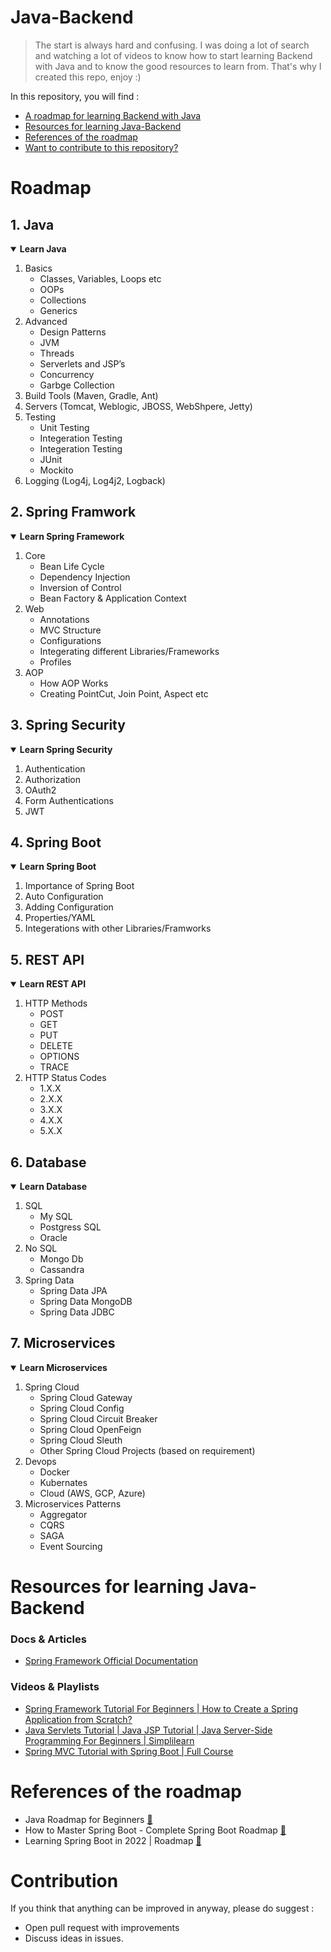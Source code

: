 # Java-Backend 
> The start is always hard and confusing. I was doing a lot of search and watching a lot of videos to know how to start learning Backend with Java and to know the good resources to learn from. That's why I created this repo, enjoy :)

In this repository, you will find :
  - [A roadmap for learning Backend with Java](#roadmap)
  - [Resources for learning Java-Backend](#resources-for-learning-java-backend)
  - [References of the roadmap](#references-of-the-roadmap)
  - [Want to contribute to this repository?](#contribution)

# Roadmap
## 1. Java
<details open>
<summary> <b>Learn Java</b> </summary>
  <ol>
    <li>
      <a> Basics </a>
      <ul>
        <li><a> Classes, Variables, Loops etc </a></li>
        <li><a> OOPs </a></li>
        <li><a> Collections </a></li>
        <li><a> Generics </a></li>
      </ul>
    </li>
    <li>
      <a> Advanced </a>
      <ul>
        <li><a> Design Patterns </a></li>
        <li><a> JVM </a></li>
        <li><a> Threads </a></li>
        <li><a> Serverlets and JSP’s </a></li>
        <li><a> Concurrency </a></li>
        <li><a> Garbge Collection </a></li>
      </ul>
    </li>
    <li><a> Build Tools (Maven, Gradle, Ant) </a></li>
    <li><a> Servers (Tomcat, Weblogic, JBOSS, WebShpere, Jetty) </a></li>
    <li>
      <a> Testing </a>
      <ul>
        <li><a> Unit Testing </a></li>
        <li><a> Integeration Testing </a></li>
        <li><a> Integeration Testing </a></li>
        <li><a> JUnit </a></li>
        <li><a> Mockito </a></li>
      </ul>
    </li>
    <li><a> Logging (Log4j, Log4j2, Logback) </a></li>
  </ol>
</details>

## 2. Spring Framwork
<details open>
<summary> <b>Learn Spring Framework</b> </summary>
  <ol>
    <li>
      <a> Core </a>
      <ul>
        <li><a> Bean Life Cycle </a></li>
        <li><a> Dependency Injection </a></li>
        <li><a> Inversion of Control </a></li>
        <li><a> Bean Factory & Application Context </a></li>
      </ul>
    </li>
    <li>
      <a> Web </a>
      <ul>
        <li><a> Annotations </a></li>
        <li><a> MVC Structure </a></li>
        <li><a> Configurations </a></li>
        <li><a> Integerating different Libraries/Frameworks </a></li>
        <li><a> Profiles </a></li>
      </ul>
    </li>
    <li>
      <a> AOP </a>
      <ul>
        <li><a> How AOP Works </a></li>
        <li><a> Creating PointCut, Join Point, Aspect etc </a></li>
      </ul>
    </li>
  </ol>
</details>

## 3. Spring Security
<details open>
<summary> <b>Learn Spring Security</b> </summary>
  <ol>
    <li>
      <a> Authentication </a>
    </li>
    <li>
      <a> Authorization </a>
    </li>
    <li>
      <a> OAuth2 </a>
    </li>
    <li>
      <a> Form Authentications </a>
    </li>
    <li>
      <a> JWT </a>
    </li>
  </ol>
</details>

## 4. Spring Boot
<details open>
<summary> <b>Learn Spring Boot</b> </summary>
  <ol>
    <li>
      <a> Importance of Spring Boot </a>
    </li>
    <li>
      <a> Auto Configuration </a>
    </li>
    <li>
      <a> Adding Configuration </a>
    </li>
    <li>
      <a> Properties/YAML </a>
    </li>
    <li>
      <a> Integerations with other Libraries/Framworks </a>
    </li>
  </ol>
</details>

## 5. REST API
<details open>
<summary> <b>Learn REST API</b> </summary>
  <ol>
    <li>
      <a> HTTP Methods </a>
      <ul>
        <li><a> POST </a></li>
        <li><a> GET </a></li>
        <li><a> PUT </a></li>
        <li><a> DELETE </a></li>
        <li><a> OPTIONS </a></li>
        <li><a> TRACE </a></li>
      </ul>
    </li>
    <li>
      <a> HTTP Status Codes </a>
      <ul>
        <li><a> 1.X.X </a></li>
        <li><a> 2.X.X </a></li>
        <li><a> 3.X.X </a></li>
        <li><a> 4.X.X </a></li>
        <li><a> 5.X.X </a></li>
      </ul>
    </li>
  </ol>
</details>

## 6. Database
<details open>
<summary> <b>Learn Database </b> </summary>
  <ol>
    <li>
      <a> SQL </a>
      <ul>
        <li><a> My SQL </a></li>
        <li><a> Postgress SQL </a></li>
        <li><a> Oracle </a></li>
      </ul>
    </li>
    <li>
      <a> No SQL </a>
      <ul>
        <li><a> Mongo Db </a></li>
        <li><a> Cassandra </a></li>
      </ul>
    </li>
    <li>
      <a> Spring Data </a>
      <ul>
        <li><a> Spring Data JPA </a></li>
        <li><a> Spring Data MongoDB </a></li>
        <li><a> Spring Data JDBC </a></li>
      </ul>
    </li>
  </ol>
</details>

## 7. Microservices
<details open>
<summary> <b>Learn Microservices </b> </summary>
  <ol>
    <li>
      <a> Spring Cloud </a>
      <ul>
        <li><a> Spring Cloud Gateway </a></li>
        <li><a> Spring Cloud Config </a></li>
        <li><a> Spring Cloud Circuit Breaker </a></li>
        <li><a> Spring Cloud OpenFeign </a></li>
        <li><a> Spring Cloud Sleuth </a></li>
        <li><a> Other Spring Cloud Projects (based on requirement) </a></li>
      </ul>
    </li>
    <li>
      <a> Devops </a>
      <ul>
        <li><a> Docker </a></li>
        <li><a> Kubernates </a></li>
        <li><a> Cloud (AWS, GCP, Azure) </a></li>
      </ul>
    </li>
    <li>
      <a> Microservices Patterns </a>
      <ul>
        <li><a> Aggregator </a></li>
        <li><a> CQRS </a></li>
        <li><a> SAGA </a></li>
        <li><a> Event Sourcing </a></li>
      </ul>
    </li>
  </ol>
</details>


# Resources for learning Java-Backend
### Docs & Articles
- [Spring Framework Official Documentation](https://docs.spring.io/spring-framework/docs/current/reference/html/index.html)
### Videos & Playlists
- [Spring Framework Tutorial For Beginners | How to Create a Spring Application from Scratch?](https://youtu.be/VdnFTjeAiJo)
- [Java Servlets Tutorial | Java JSP Tutorial | Java Server-Side Programming For Beginners | Simplilearn](https://youtu.be/7AIjcZMo-V4)
- [Spring MVC Tutorial with Spring Boot | Full Course](https://youtu.be/Ku3gsv7_bCc)

# References of the roadmap
- Java Roadmap for Beginners [🔗](https://youtu.be/lXrr1OohGF0) 
- How to Master Spring Boot - Complete Spring Boot Roadmap [🔗](https://youtu.be/gQHs8pnlagM) 
- Learning Spring Boot in 2022 | Roadmap [🔗](https://youtu.be/YNEUMmtO_6k) 

# Contribution
If you think that anything can be improved in anyway, please do suggest :
  - Open pull request with improvements
  - Discuss ideas in issues.
